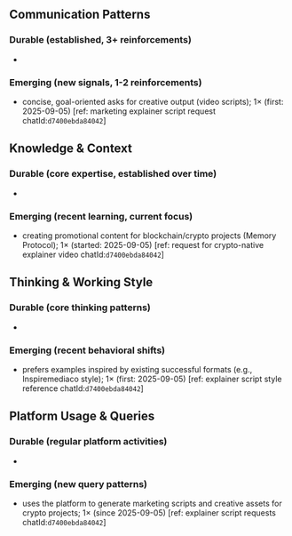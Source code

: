 ## Communication Patterns
### Durable (established, 3+ reinforcements)
- 

### Emerging (new signals, 1-2 reinforcements)
- concise, goal-oriented asks for creative output (video scripts); 1× (first: 2025-09-05) [ref: marketing explainer script request chatId:`d7400ebda84042`]

## Knowledge & Context
### Durable (core expertise, established over time)
- 

### Emerging (recent learning, current focus)
- creating promotional content for blockchain/crypto projects (Memory Protocol); 1× (started: 2025-09-05) [ref: request for crypto-native explainer video chatId:`d7400ebda84042`]

## Thinking & Working Style
### Durable (core thinking patterns)
- 

### Emerging (recent behavioral shifts)
- prefers examples inspired by existing successful formats (e.g., Inspiremediaco style); 1× (first: 2025-09-05) [ref: explainer script style reference chatId:`d7400ebda84042`]

## Platform Usage & Queries
### Durable (regular platform activities)
- 

### Emerging (new query patterns)
- uses the platform to generate marketing scripts and creative assets for crypto projects; 1× (since 2025-09-05) [ref: explainer script requests chatId:`d7400ebda84042`]